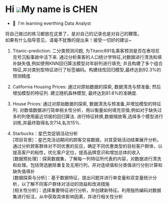 Hi ![](https://user-images.githubusercontent.com/18350557/176309783-0785949b-9127-417c-8b55-ab5a4333674e.gif)My name is CHEN
================================================================================================================================

* 🧠  I'm learning everthing Data Analyst  

将自己做过的练习都放在这里了，是对自己的记录也是对自己的鞭策。  
如果有什么指导意见，请毫不犹豫的提出来！接受一切好的建议~  

1. Titanic-prediction: 二分类预测问题, 为Titanic891名乘客预测是否在泰坦尼克号沉船事故中活下来. 通过分析乘客的人口统计学特征,对数据进行清洗和填补缺失值,例如使用KNN回归算法模型对年龄列进行填充; 并且构建了多个组合特征,并对类别型特征进行了标签编码。构建线性回归模型,最终达到92.3%的预测精度.  

2. California Housing Prices: 通过对原始数据的探索, 数据清洗与预准备; 然后增加模型的特征列. 建立随机森林模型, 最终达到81.8%的准确度.  

3. House Prices: 通过对原始数据的探索, 数据清洗与预准备,并增加模型的特征列. 对数值数据进行简单相关性分析，用以衡量如何填充空值;例如对于缺失过多的列使用最近邻居的回归算法. 进行特征转换,数据缩放等,选择多个模型进行训练,并最终取得名次714,名次15%.  

4. Starbucks：星巴克促销活动分析  
[项目背景]：星巴克活动期间的顾客交易数据，对其营销活动结果展开分析。通过分析顾客群体对不同优惠的反应，确定不同优惠类型的目标客户群体，以提高客户的粘性，优化客户定位，提高品牌意识和增加总体的收入  
[数据预处理]：探索数据集，了解每一列特征所代表的内容，对数据进行清洗和处理。包括筛选删除重复及无用行列，并对连续值和分类值进行分别计算和缺失值填补  
[数据探索与分析]：基于数据特征，提出问题并进行单变量和双变量统计分析，以了解不同客户群体对活动的效益和改进措施  
[相关性分析]：选择重要特征进行分析，并创建新特征。利用独热编码对数据集进行标注，从中获取具体影响因素，并进行相关性分析  
